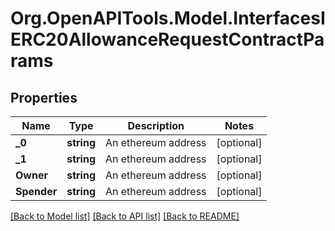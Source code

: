 # Org.OpenAPITools.Model.InterfacesIERC20AllowanceRequestContractParams

## Properties

Name | Type | Description | Notes
------------ | ------------- | ------------- | -------------
**_0** | **string** | An ethereum address | [optional] 
**_1** | **string** | An ethereum address | [optional] 
**Owner** | **string** | An ethereum address | [optional] 
**Spender** | **string** | An ethereum address | [optional] 

[[Back to Model list]](../README.md#documentation-for-models) [[Back to API list]](../README.md#documentation-for-api-endpoints) [[Back to README]](../README.md)

